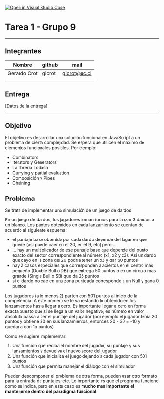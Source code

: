 [![Open in Visual Studio Code](https://classroom.github.com/assets/open-in-vscode-f059dc9a6f8d3a56e377f745f24479a46679e63a5d9fe6f495e02850cd0d8118.svg)](https://classroom.github.com/online_ide?assignment_repo_id=7322992&assignment_repo_type=AssignmentRepo)
# Tarea 1 - Grupo 9

---

## Integrantes

| **Nombre**   | **github** | **mail**     |
|--------------|------------|--------------|
| Gerardo Crot | gicrot     | gicrot@uc.cl |
|              |            |              |
|              |            |              |

## Entrega

[Datos de la entrega]

--- 
## Objetivo

El objetivo es desarrollar una solución funcional en JavaScript a un problema de cierta complejidad.  Se espera que utilicen el máximo de elementos funcionales posibles.  Por ejemplo:
* Combinators
* Iterators y Generators
* La librería Lodash
* Currying y partial evaluation
* Composición y Pipes
* Chaining 

## Problema

Se trata de implementar una simulación de un juego de dardos

En un juego de dardos, los jugadores toman turnos para lanzar 3 dardos a un blanco.  Los puntos obtenidos en cada lanzamiento se cuentan de acuerdo al siguiente esquema:
* el puntaje base obtenido por cada dardo depende del lugar en que quede (así puede caer en el 20, en el 9, etc) pero ...
* … hay un multiplicador de ese puntaje base que depende del punto exacto del sector correspondiente al número (x1, x2 y x3). Así un dardo que cayó en la zona del 20 podría tener un x3 y dar 60 puntos
* hay 2 casos especiales que corresponden a aciertos en el centro mas pequeño (Double Bull o DB) que entrega 50 puntos o en un círculo mas grande (Single Bull o SB) que da 25 puntos
* si el dardo no cae en una zona punteada corresponde a un Null y gana 0 puntos

Los jugadores (a lo menos 2) parten con 501 puntos al inicio de la competencia.  A este número se le va restando lo obtenido en los lanzamientos hasta llegar a cero.  Es importante llegar a cero en forma exacta puesto que si se llega a un valor negativo, es número en valor absoluto passa a ser el puntaje del jugador (por ejemplo el jugador tenía 20 puntos y obtiene 30 en sus lanzamientos, entonces 20 - 30 = -10 y quedaría con 1o puntos)

Como se sugiere  implementar:
1. Una función que reciba el nombre del jugador, su puntaje y sus lanzamientos y devuelva el nuevo score del jugador
2. Una función que inicializa el juego dejando a cada jugador con 501 puntos
3. Una función que permita manejar el diálogo con el simulador

Pueden descomponer el problema de otra forma, pueden usar otro formato para la entrada de puntajes, etc.  Lo importante es que el programa funcione como se indica, pero en este caso es **mucho más importante el mantenerse dentro del paradigma funcional**.


